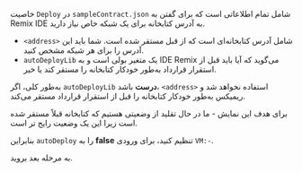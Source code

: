خاصیت `Deploy` در `sampleContract.json` شامل تمام اطلاعاتی است که برای گفتن به Remix IDE به آدرس کتابخانه برای یک شبکه خاص نیاز دارید.

- `<address>` شامل آدرس کتابخانه‌ای است که از قبل مستقر شده است. شما باید این آدرس را برای هر شبکه مشخص کنید.
- `autoDeployLib` یک متغیر بولی است و به IDE Remix می‌گوید که آیا باید قبل از استقرار قرارداد به‌طور خودکار کتابخانه را مستقر کند یا خیر.

به‌طور کلی، اگر `autoDeployLib` **درست** باشد، `<address>` استفاده نخواهد شد و ریمیکس به‌طور خودکار کتابخانه را قبل از استقرار قرارداد مستقر می‌کند.

برای هدف این نمایش - ما در حال تقلید از وضعیتی هستیم که کتابخانه قبلاً مستقر شده است زیرا این یک وضعیت رایج تر است.

بنابراین `autoDeploy` را به **false** تنظیم کنید، برای ورودی `VM:-`.

به مرحله بعد بروید.
